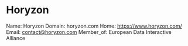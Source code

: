 
# Horyzon

Name: Horyzon
Domain: horyzon.com
Home: https://www.horyzon.com/
Email: contact@horyzon.com
Member_of: European Data Interactive Alliance
